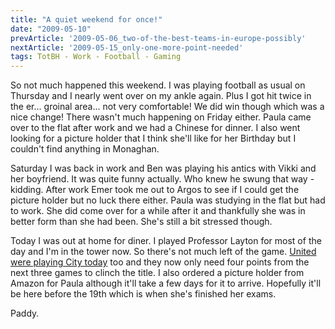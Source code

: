 ```yaml
---
title: "A quiet weekend for once!"
date: "2009-05-10"
prevArticle: '2009-05-06_two-of-the-best-teams-in-europe-possibly'
nextArticle: '2009-05-15_only-one-more-point-needed'
tags: TotBH - Work - Football - Gaming
---
```

So not much happened this weekend. I was playing football as usual on Thursday and I nearly went over on my ankle again. Plus I got hit twice in the er... groinal area... not very comfortable! We did win though which was a nice change! There wasn't much happening on Friday either. Paula came over to the flat after work and we had a Chinese for dinner. I also went looking for a picture holder that I think she'll like for her Birthday but I couldn't find anything in Monaghan.

Saturday I was back in work and Ben was playing his antics with Vikki and her boyfriend. It was quite funny actually. Who knew he swung that way - kidding. After work Emer took me out to Argos to see if I could get the picture holder but no luck there either. Paula was studying in the flat but had to work. She did come over for a while after it and thankfully she was in better form than she had been. She's still a bit stressed though.

Today I was out at home for diner. I played Professor Layton for most of the day and I'm in the tower now. So there's not much left of the game. [United were playing City today](http://www.rte.ie/sport/soccer/2009/0510/manunited_mancity.html) too and they now only need four points from the next three games to clinch the title. I also ordered a picture holder from Amazon for Paula although it'll take a few days for it to arrive. Hopefully it'll be here before the 19th which is when she's finished her exams.

Paddy.